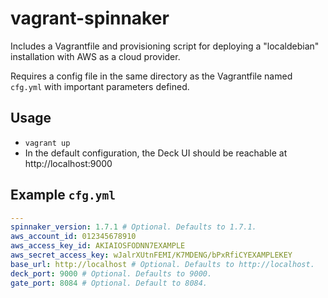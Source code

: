 # vagrant-spinnaker
Includes a Vagrantfile and provisioning script for deploying a "localdebian"
installation with AWS as a cloud provider.

Requires a config file in the same directory as the Vagrantfile named `cfg.yml`
with important parameters defined.

## Usage
* `vagrant up`
* In the default configuration, the Deck UI should be reachable at http://localhost:9000

## Example `cfg.yml`
```yaml
---
spinnaker_version: 1.7.1 # Optional. Defaults to 1.7.1.
aws_account_id: 012345678910
aws_access_key_id: AKIAIOSFODNN7EXAMPLE
aws_secret_access_key: wJalrXUtnFEMI/K7MDENG/bPxRfiCYEXAMPLEKEY
base_url: http://localhost # Optional. Defaults to http://localhost.
deck_port: 9000 # Optional. Defaults to 9000.
gate_port: 8084 # Optional. Default to 8084.
```
